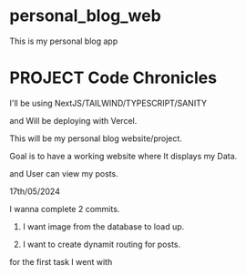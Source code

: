 # personal_blog_web
 This is my personal blog app

# PROJECT Code Chronicles

I'll be using NextJS/TAILWIND/TYPESCRIPT/SANITY

and Will be deploying with Vercel.

This will be my personal blog website/project.

Goal is to have a working website where It displays my Data. 

and User can view my posts.

17th/05/2024

I wanna complete 2 commits.


1. I want image from the database to load up.

2. I want to create dynamit routing for posts.


for the first task I went with 